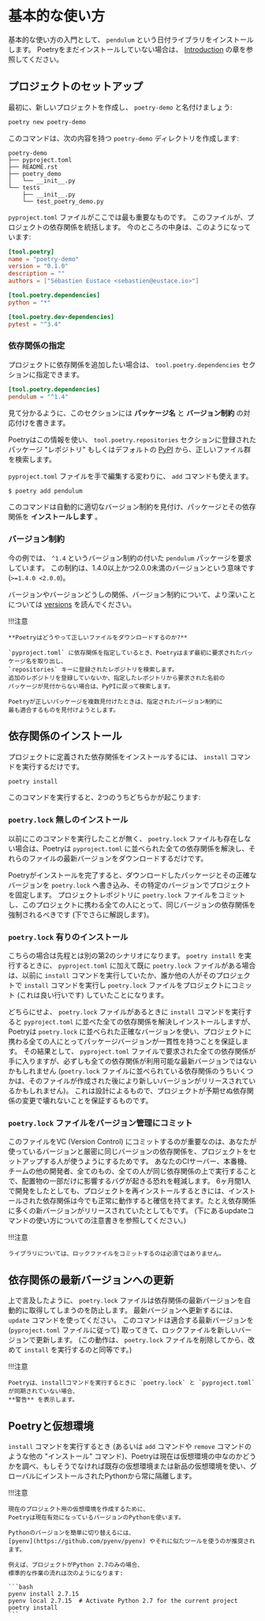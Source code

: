 # 基本的な使い方

基本的な使い方の入門として、 `pendulum` という日付ライブラリをインストールします。
Poetryをまだインストールしていない場合は、 [Introduction](/poetry-ja/) の章を参照してください。

## プロジェクトのセットアップ

最初に、新しいプロジェクトを作成し、 `poetry-demo` と名付けましょう:

```bash
poetry new poetry-demo
```

このコマンドは、次の内容を持つ `poetry-demo` ディレクトリを作成します:

```text
poetry-demo
├── pyproject.toml
├── README.rst
├── poetry_demo
│   └── __init__.py
└── tests
    ├── __init__.py
    └── test_poetry_demo.py
```

`pyproject.toml` ファイルがここでは最も重要なものです。
このファイルが、プロジェクトの依存関係を統括します。
今のところの中身は、このようになっています:

```toml
[tool.poetry]
name = "poetry-demo"
version = "0.1.0"
description = ""
authors = ["Sébastien Eustace <sebastien@eustace.io>"]

[tool.poetry.dependencies]
python = "*"

[tool.poetry.dev-dependencies]
pytest = "^3.4"
```

### 依存関係の指定

プロジェクトに依存関係を追加したい場合は、 `tool.poetry.dependencies` セクションに指定できます。

```toml
[tool.poetry.dependencies]
pendulum = "^1.4"
```

見て分かるように、このセクションには **パッケージ名** と **バージョン制約** の対応付けを書きます。

Poetryはこの情報を使い、 `tool.poetry.repositories` セクションに登録されたパッケージ "レポジトリ"
もしくはデフォルトの [PyPI](https://pypi.org) から、正しいファイル群を検索します。

`pyproject.toml` ファイルを手で編集する変わりに、 `add` コマンドも使えます。

```bash
$ poetry add pendulum
```

このコマンドは自動的に適切なバージョン制約を見付け、パッケージとその依存関係を **インストールします** 。


### バージョン制約

今の例では、 `^1.4` というバージョン制約の付いた  `pendulum` パッケージを要求しています。
この制約は、1.4.0以上かつ2.0.0未満のバージョンという意味です (`>=1.4.0 <2.0.0`)。

バージョンやバージョンどうしの関係、バージョン制約について、より深いことについては [versions](/poetry-ja/versions/)
を読んでください。


!!!注意

    **Poetryはどうやって正しいファイルをダウンロードするのか?**

    `pyproject.toml` に依存関係を指定しているとき、Poetryはまず最初に要求されたパッケージ名を取り出し、
    `repositories` キーに登録されたレポジトリを検索します。
    追加のレポジトリを登録していないか、指定したレポジトリから要求された名前の
    パッケージが見付からない場合は、PyPIに戻って検索します。

    Poetryが正しいパッケージを複数見付けたときは、指定されたバージョン制約に
    最も適合するものを見付けようとします。


## 依存関係のインストール

プロジェクトに定義された依存関係をインストールするには、 `install` コマンドを実行するだけです。

```bash
poetry install
```

このコマンドを実行すると、2つのうちどちらかが起こります:

### `poetry.lock` 無しのインストール

以前にこのコマンドを実行したことが無く、 `poetry.lock` ファイルも存在しない場合は、Poetryは `pyproject.toml`
に並べられた全ての依存関係を解決し、それらのファイルの最新バージョンをダウンロードするだけです。

Poetryがインストールを完了すると、ダウンロードしたパッケージとその正確なバージョンを `poetry.lock`
へ書き込み、その特定のバージョンでプロジェクトを固定します。
プロジェクトレポジトリに `poetry.lock`
ファイルをコミットし、このプロジェクトに携わる全ての人にとって、同じバージョンの依存関係を強制されるべきです (下でさらに解説します)。


### `poetry.lock` 有りのインストール

こちらの場合は先程とは別の第2のシナリオになります。
`poetry install` を実行するときに、 `pyproject.toml` に加えて既に `poetry.lock`
ファイルがある場合は、以前に `install` コマンドを実行していたか、誰か他の人がそのプロジェクトで `install` コマンドを実行し
`poetry.lock` ファイルをプロジェクトにコミット (これは良い行いです) していたことになります。

どちらにせよ、 `poetry.lock` ファイルがあるときに `install` コマンドを実行すると `pyproject.toml`
に並べた全ての依存関係を解決しインストールしますが、Poetryは `poetry.lock`
に並べられた正確なバージョンを使い、プロジェクトに携わる全ての人にとってパッケージバージョンが一貫性を持つことを保証します。
その結果として、 `pyproject.toml`
ファイルで要求された全ての依存関係が手に入りますが、必ずしも全ての依存関係が利用可能な最新バージョンではないかもしれません (`poetry.lock`
ファイルに並べられている依存関係のうちいくつかは、そのファイルが作成された後により新しいバージョンがリリースされているかもしれません)。
これは設計によるもので、プロジェクトが予期せぬ依存関係の変更で壊れないことを保証するものです。

### `poetry.lock` ファイルをバージョン管理にコミット

このファイルをVC (Version Control)
にコミットするのが重要なのは、あなたが使っているバージョンと厳密に同じバージョンの依存関係を、プロジェクトをセットアップする人が使うようにするためです。
あなたのCIサーバー、本番機、チームの他の開発者、全てのもの、全ての人が同じ依存関係の上で実行することで、配置物の一部だけに影響するバグが起きる恐れを軽減します。
6ヶ月間1人で開発をしたとしても、プロジェクトを再インストールするときには、インストールされた依存関係は今でも正常に動作すると確信を持てます。たとえ依存関係に多くの新バージョンがリリースされていたとしてもです。
(下にあるupdateコマンドの使い方についての注意書きを参照してください。)

!!!注意

    ライブラリについては、ロックファイルをコミットするのは必須ではありません。


## 依存関係の最新バージョンへの更新

上で言及したように、 `poetry.lock` ファイルは依存関係の最新バージョンを自動的に取得してしまうのを防止します。
最新バージョンへ更新するには、 `update` コマンドを使ってください。
このコマンドは適合する最新バージョンを (`pyproject.toml` ファイルに従って)
取ってきて、ロックファイルを新しいバージョンで更新します。
(この動作は、 `poetry.lock` ファイルを削除してから、改めて `install` を実行するのと同等です。)

!!!注意

    Poetryは、installコマンドを実行するときに `poetry.lock` と `pyproject.toml` が同期されていない場合、
    **警告** を表示します。


## Poetryと仮想環境

`install` コマンドを実行するとき (あるいは `add` コマンドや `remove` コマンドのような他の "インストール"
コマンド)、Poetryは現在は仮想環境の中なのかどうかを調べ、もしそうでなければ既存の仮想環境または新品の仮想環境を使い、グローバルにインストールされたPythonから常に隔離します。

!!!注意

    現在のプロジェクト用の仮想環境を作成するために、
    Poetryは現在有効になっているバージョンのPythonを使います。

    Pythonのバージョンを簡単に切り替えるには、
    [pyenv](https://github.com/pyenv/pyenv) やそれに似たツールを使うのが推奨されます。

    例えば、プロジェクトがPython 2.7のみの場合、
    標準的な作業の流れは次のようになります:

    ```bash
    pyenv install 2.7.15
    pyenv local 2.7.15  # Activate Python 2.7 for the current project
    poetry install
    ```
